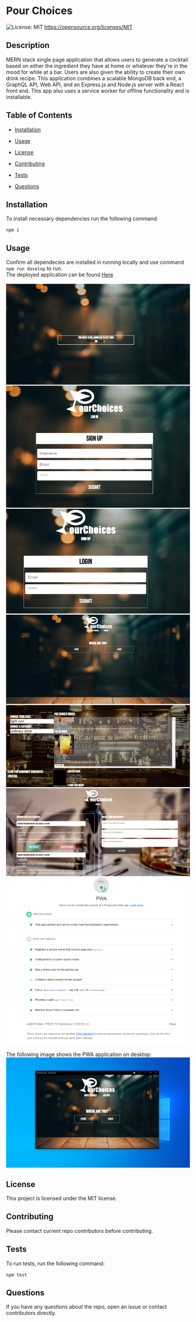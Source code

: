 # Pour Choices

![License: MIT](https://img.shields.io/badge/License-MIT-yellow.svg)
https://opensource.org/licenses/MIT

## Description

MERN stack single page application that allows users to generate a cocktail based on either the ingredient they have at home or whatever they're in the mood for while at a bar.
Users are also given the ability to create their own drink recipe. This application combines a scalable MongoDB back end, a GraphQL API, Web API, and an Express.js and Node.js server with a React front end. This app also uses a service worker for offline functionality and is installable.

## Table of Contents

- [Installation](#installation)

- [Usage](#usage)

- [License](#License)

- [Contributing](#contributing)

- [Tests](#tests)

- [Questions](#Questions)

## Installation

To install necessary dependencies run the following command:

```
npm i
```

## Usage

Confirm all dependecies are installed in running locally and use command `npm run develop` to run.<br>
The deployed application can be found [Here](https://dry-escarpment-27144.herokuapp.com/) <br><br>
![start](/client/src/assets/start.png)
![login](/client/src/assets/login.png)
![signup](/client/src/assets/signup.png)
![home](/client/src/assets/home.png)
![away](/client/src/assets/away.png)
![profile](/client/src/assets/profile.png)
![pwa](/client/src/assets/pwa.png)

The following image shows the PWA application on desktop:<br>
![homepage](/client/src/assets/PourChoiceHomepage.png)

## License

This project is licensed under the MIT license.

## Contributing

Please contact current repo contributors before contributing.

## Tests

To run tests, run the following command:

```
npm test
```

## Questions

If you have any questions about the repo, open an issue or contact contributors directly.
